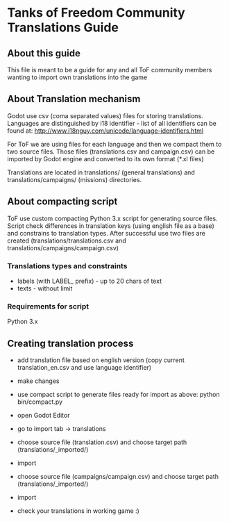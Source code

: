 # Tanks of Freedom Community Translations Guide

## About this guide
This file is meant to be a guide for any and all ToF community members wanting to import own translations into the game

## About Translation mechanism
Godot use csv (coma separated values) files for storing translations. 
Languages are distinguished by i18 identifier - list of all identifiers can be found at:
http://www.i18nguy.com/unicode/language-identifiers.html
 
For ToF  we are using files for each language and then we compact them to two source files. 
Those files (translations.csv and campaign.csv) can be imported by Godot engine and converted to its own format (*.xl files)

Translations are located in translations/ (general translations) and translations/campaigns/ (missions) directories. 

## About compacting script
ToF use custom compacting Python 3.x script for generating source files. 
Script check differences in translation keys (using english file as a base) and constrains to translation types.
After successful use two files are created (translations/translations.csv and translations/campaigns/campaign.csv)

### Translations types and constraints
- labels (with LABEL_ prefix) - up to 20 chars of text
- texts - without limit

### Requirements for script
Python 3.x

## Creating translation process
- add translation file based on english version (copy current translation_en.csv and use language identifier)
- make changes

- use compact script to generate files ready for import as above:
python bin/compact.py

- open Godot Editor
- go to import tab  -> translations 
- choose source file (translation.csv) and choose target path (translations/_imported/)
- import
- choose source file (campaigns/campaign.csv) and choose target path (translations/_imported/)
- import
- check your translations in working game :)


 
 